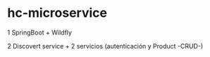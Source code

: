 # hc-microservice

1 SpringBoot + Wildfly

2 Discovert service + 2 servicios (autenticación y Product -CRUD-)
